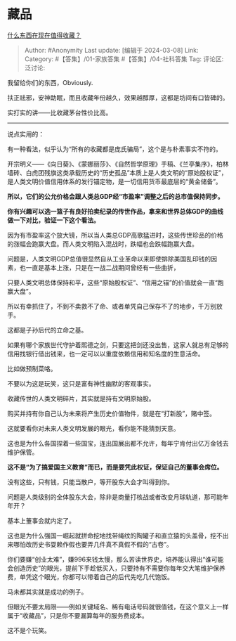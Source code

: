 # 藏品
[什么东西在现在值得收藏？](https://www.zhihu.com/question/338197094/answer/3422624523)

> Author: #Anonymity
> Last update: [编辑于 2024-03-08]
> Link:
> Category: #【答集】/01-家族答集 #【答集】/04-社科答集 
> Tag: 
> 评论区:
> 泛讨论:

我留给你们的东西，Obviously.

扶正祛邪，安神助眠，而且收藏年份越久，效果越醇厚，这都是坊间有口皆碑的。

实打实的讲——比收藏茅台性价比高。

--------------------

说点实用的：

有一种看法，似乎认为“所有的收藏都是庞氏骗局”，这个是与朴素事实不符的。

开宗明义——《向日葵》、《蒙娜丽莎》、《自然哲学原理》手稿、《兰亭集序》，柏林墙砖、白虎团残旗这类承载历史的“历史孤品”本质上是人类文明的“原始股权证”，是人类文明价值信用体系的发行锚定物，是一切信用货币最底层的“黄金储备”。

**所以，它们的公允价格会跟人类总GDP经“市盈率”调整之后的总市值保持同步。**

**你有兴趣可以选一篮子有良好拍卖纪录的传世作品，拿来和世界总体GDP的曲线做一下对比，验证一下这个看法。**

因为有市盈率这个放大镜，所以当人类总GDP高歌猛进时，这些传世珍品的价格的涨幅会跑赢大盘。而人类文明陷入混战时，跌幅也会跌幅跑赢大盘。

问题是，人类文明GDP总值很显然自从工业革命以来即使排除美国乱印钱的因素，也一直是基本上涨，只是在一战二战期间曾经有一些曲折，

只要人类文明总体保持和平，这些“原始股权证”、“信用之锚”的价值就会一直“跑赢大盘”。

所以有幸抓住了，不到不卖救不了命、或者单凭自己保存不了的地步，千万别放手。

这都是子孙后代的立命之基。

如果有哪个家族世代守护着熙德之剑，只要这把剑还没出售，这家人就总有足够的信用找银行借出钱来，也一定可以以重度依赖信用和知名度的生意活命。

比如做预制菜咯。

不要以为这是玩笑，这只是富有神性幽默的客观事实。

收藏传世的人类文明碎片，其实就是持有文明原始股。

购买并持有你自己认为未来将产生历史价值物件，就是在“打新股”，赌中签。

这就要看你对未来人类文明发展的眼光，看你能不能猜到天意。

这也是为什么各国捏着一些国宝，连出国展出都不允许，每年宁肯付出亿万金钱去维护保管。

**这不是“为了搞爱国主义教育”而已，而是要凭此权证，保证自己的董事会席位。**

没有这些，只有钱，只能当散户，等开股东大会才叫得到你。

问题是人类级别的全体股东大会，除非是商量打核战或者改变月球轨道，那可能年年开？

基本上董事会就内定了。

这也是为什么强国一崛起就拼命挖地找带绳纹的陶罐子和直立猿的头盖骨，挖不出来哪怕改历史书耍赖作假也要弄几件真不真假不假的“古卷”。

你们要嫌“创业太难”，嫌996来钱太慢，那么苦读世界史，培养能认得出“谁可能会创造历史”的眼光，提前下手趁低买入，只要持有不需要你每年交大笔维护保养费，单凭这个眼光，你都可以带着自己的后代先吃几代饱饭。

马未都其实就是成功的例子。

但眼光不要太局限——例如关键域名、稀有电话号码就很值钱，在这个意义上一样属于“收藏品”，只是你不要漏算每年的服务费成本。

这不是个玩笑。